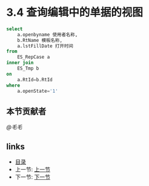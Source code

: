 # 3.4 查询编辑中的单据的视图
```sql
select
	a.openbyname 使用者名称,
	b.RtName 模板名称,
	a.lstFillDate 打开时间
from
	ES_RepCase a
inner join
	ES_Tmp b
on
	a.RtId=b.RtId
where
	a.openState='1'
```

## 本节贡献者
*@毛毛*  

## links
  * [目录](<preface.md>)
  * 上一节: [上一节](<03.3.md>)
  * 下一节: [下一节](<03.5.md>)

